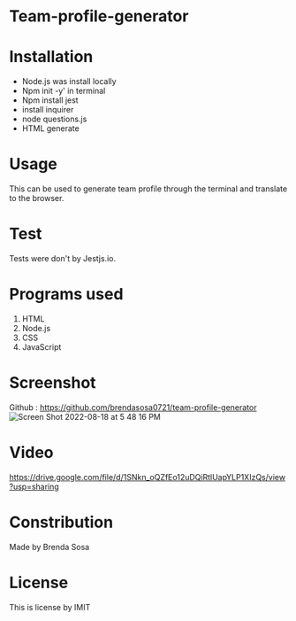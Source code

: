 
# Team-profile-generator

# Installation

* Node.js was install locally
* Npm init -y' in terminal
* Npm install jest
* install inquirer
* node questions.js
* HTML generate

# Usage

This can be used to generate team profile through the terminal and translate to the browser.

# Test

Tests were don't by Jestjs.io.

# Programs used

1. HTML
2. Node.js
3. CSS
4. JavaScript

# Screenshot
Github : https://github.com/brendasosa0721/team-profile-generator
![Screen Shot 2022-08-18 at 5 48 16 PM](https://user-images.githubusercontent.com/106204413/185501161-84a4b74b-1af4-464c-8c06-e7cfb2c63552.png)

# Video 

https://drive.google.com/file/d/1SNkn_oQZfEo12uDQiRtlUapYLP1XIzQs/view?usp=sharing

# Constribution

Made by Brenda Sosa

# License

This is license by IMIT
